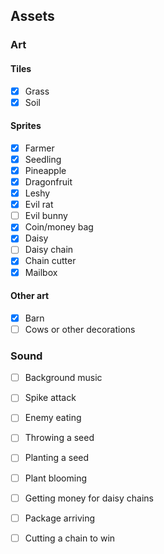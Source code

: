 ## Assets

### Art

#### Tiles

- [x] Grass
- [x] Soil

#### Sprites

- [x] Farmer
- [x] Seedling
- [x] Pineapple
- [x] Dragonfruit
- [x] Leshy
- [x] Evil rat
- [ ] Evil bunny
- [x] Coin/money bag
- [x] Daisy
- [ ] Daisy chain
- [x] Chain cutter
- [x] Mailbox

#### Other art

- [x] Barn
- [ ] Cows or other decorations

### Sound

- [ ] Background music
- [ ] Spike attack
- [ ] Enemy eating
- [ ] Throwing a seed
- [ ] Planting a seed
- [ ] Plant blooming
- [ ] Getting money for daisy chains
- [ ] Package arriving
- [ ] Cutting a chain to win

